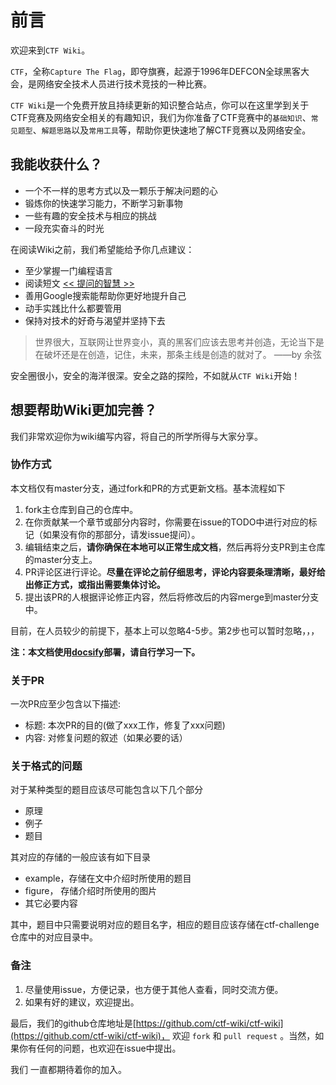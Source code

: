 # 前言

欢迎来到`CTF Wiki`。

`CTF`，全称`Capture The Flag`，即夺旗赛，起源于1996年DEFCON全球黑客大会，是网络安全技术人员进行技术竞技的一种比赛。

`CTF Wiki`是一个免费开放且持续更新的知识整合站点，你可以在这里学到关于CTF竞赛及网络安全相关的有趣知识，我们为你准备了CTF竞赛中的`基础知识`、`常见题型`、`解题思路`以及`常用工具`等，帮助你更快速地了解CTF竞赛以及网络安全。

## 我能收获什么？

* 一个不一样的思考方式以及一颗乐于解决问题的心
* 锻炼你的快速学习能力，不断学习新事物
* 一些有趣的安全技术与相应的挑战
* 一段充实奋斗的时光

在阅读Wiki之前，我们希望能给予你几点建议：

* 至少掌握一门编程语言
* 阅读短文 [<< 提问的智慧 >>](http://www.jianshu.com/p/60dd8e9cd12f)
* 善用Google搜索能帮助你更好地提升自己
* 动手实践比什么都要管用
* 保持对技术的好奇与渴望并坚持下去

> 世界很大，互联网让世界变小，真的黑客们应该去思考并创造，无论当下是在破坏还是在创造，记住，未来，那条主线是创造的就对了。 ——by 余弦

安全圈很小，安全的海洋很深。安全之路的探险，不如就从`CTF Wiki`开始！

## 想要帮助Wiki更加完善？

我们非常欢迎你为wiki编写内容，将自己的所学所得与大家分享。

### 协作方式

本文档仅有master分支，通过fork和PR的方式更新文档。基本流程如下

1. fork主仓库到自己的仓库中。
2. 在你贡献某一个章节或部分内容时，你需要在issue的TODO中进行对应的标记（如果没有你的那部分，请发issue提问）。
3. 编辑结束之后，**请你确保在本地可以正常生成文档**，然后再将分支PR到主仓库的master分支上。
4. PR评论区进行评论。**尽量在评论之前仔细思考，评论内容要条理清晰，最好给出修正方式，或指出需要集体讨论。** 
5. 提出该PR的人根据评论修正内容，然后将修改后的内容merge到master分支中。

目前，在人员较少的前提下，基本上可以忽略4-5步。第2步也可以暂时忽略，，，

**注：本文档使用[docsify](https://github.com/QingWei-Li/docsify)部署，请自行学习一下。**

### 关于PR

一次PR应至少包含以下描述:

* 标题: 本次PR的目的(做了xxx工作，修复了xxx问题)
* 内容: 对修复问题的叙述（如果必要的话）

### 关于格式的问题

对于某种类型的题目应该尽可能包含以下几个部分

- 原理
- 例子
- 题目

其对应的存储的一般应该有如下目录

- example，存储在文中介绍时所使用的题目
- figure， 存储介绍时所使用的图片
- 其它必要内容

其中，题目中只需要说明对应的题目名字，相应的题目应该存储在ctf-challenge仓库中的对应目录中。


### 备注

1. 尽量使用issue，方便记录，也方便于其他人查看，同时交流方便。
2. 如果有好的建议，欢迎提出。

最后，我们的github仓库地址是[https://github.com/ctf-wiki/ctf-wiki](https://github.com/ctf-wiki/ctf-wiki)， 欢迎 `fork` 和 `pull request` 。当然，如果你有任何的问题，也欢迎在issue中提出。

我们 一直都期待着你的加入。
